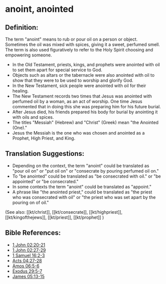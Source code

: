 # anoint, anointed #

## Definition: ##

The term "anoint" means to rub or pour oil on a person or object. Sometimes the oil was mixed with spices, giving it a sweet, perfumed smell. The term is also used figuratively to refer to the Holy Spirit choosing and empowering someone.

* In the Old Testament, priests, kings, and prophets were anointed with oil to set them apart for special service to God.
* Objects such as altars or the tabernacle were also anointed with oil to show that they were to be used to worship and glorify God.
* In the New Testament, sick people were anointed with oil for their healing.
* The New Testament records two times that Jesus was anointed with perfumed oil by a woman, as an act of worship. One time Jesus commented that in doing this she was preparing him for his future burial.
* After Jesus died, his friends prepared his body for burial by anointing it with oils and spices.
* The titles "Messiah" (Hebrew) and "Christ" (Greek) mean "the Anointed (One)."
* Jesus the Messiah is the one who was chosen and anointed as a Prophet, High Priest, and King.

## Translation Suggestions: ##

* Depending on the context, the term "anoint" could be translated as "pour oil on" or "put oil on" or "consecrate by pouring perfumed oil on."
* To "be anointed" could be translated as "be consecrated with oil." or "be appointed" or "be consecrated."
* In some contexts the term "anoint" could be translated as "appoint."
* A phrase like "the anointed priest," could be translated as "the priest who was consecrated with oil" or "the priest who was set apart by the pouring on of oil."

(See also: [[kt/christ]], [[kt/consecrate]], [[kt/highpriest]], [[kt/kingofthejews]], [[kt/priest]], [[kt/prophet]]  )

## Bible References: ##

* [1 John 02:20-21](en/tn/1jn/help/02/20)
* [1 John 02:27-29](en/tn/1jn/help/02/27)
* [1 Samuel 16:2-3](en/tn/1sa/help/16/02)
* [Acts 04:27-28](en/tn/act/help/04/27)
* [Amos 06:5-6](en/tn/amo/help/06/05)
* [Exodus 29:5-7](en/tn/exo/help/29/05)
* [James 05:13-15](en/tn/jas/help/05/13)